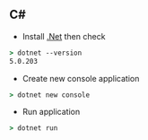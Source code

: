 ## C#
- Install [.Net](https://dotnet.microsoft.com/) then check 
```cmd
> dotnet --version
5.0.203
```
- Create new console application
```cmd 
> dotnet new console
```
- Run application
```cmd
> dotnet run
```
